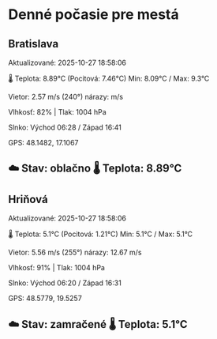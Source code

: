 ﻿# Denné počasie pre mestá

## Bratislava
Aktualizované: 2025-10-27 18:58:06

🌡️ Teplota: 8.89°C 
(Pocitová: 7.46°C)
Min: 8.09°C / Max: 9.3°C

Vietor: 2.57 m/s    (240°) 
nárazy:  m/s

Vlhkosť: 82% | Tlak: 1004 hPa

Slnko: Východ 06:28 / Západ 16:41

GPS: 48.1482, 17.1067

☁️ Stav: oblačno        🌡️ Teplota: 8.89°C
---

## Hriňová
Aktualizované: 2025-10-27 18:58:06

🌡️ Teplota: 5.1°C 
(Pocitová: 1.21°C)
Min: 5.1°C / Max: 5.1°C

Vietor: 5.56 m/s (255°)
nárazy: 12.67 m/s

Vlhkosť: 91% | Tlak: 1004 hPa

Slnko: Východ 06:20 / Západ 16:31

GPS: 48.5779, 19.5257

☁️ Stav: zamračené        🌡️ Teplota: 5.1°C
---
